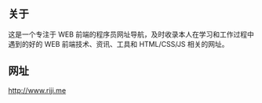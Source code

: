 ## 关于
这是一个专注于 WEB 前端的程序员网址导航，及时收录本人在学习和工作过程中遇到的好的 WEB 前端技术、资讯、工具和 HTML/CSS/JS 相关的网址。

## 网址
http://www.riji.me
